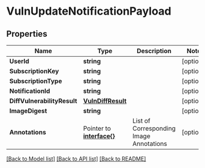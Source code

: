 # VulnUpdateNotificationPayload

## Properties

Name | Type | Description | Notes
------------ | ------------- | ------------- | -------------
**UserId** | **string** |  | [optional] 
**SubscriptionKey** | **string** |  | [optional] 
**SubscriptionType** | **string** |  | [optional] 
**NotificationId** | **string** |  | [optional] 
**DiffVulnerabilityResult** | [**VulnDiffResult**](VulnDiffResult.md) |  | [optional] 
**ImageDigest** | **string** |  | [optional] 
**Annotations** | Pointer to [**interface{}**](.md) | List of Corresponding Image Annotations | [optional] 

[[Back to Model list]](../README.md#documentation-for-models) [[Back to API list]](../README.md#documentation-for-api-endpoints) [[Back to README]](../README.md)


